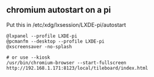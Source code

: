 
## chromium autostart on a pi

Put this in /etc/xdg/lxsession/LXDE-pi/autostart

```
@lxpanel --profile LXDE-pi
@pcmanfm --desktop --profile LXDE-pi
@xscreensaver -no-splash

# or use --kiosk
/usr/bin/chromium-browser --start-fullscreen http://192.168.1.171:8123/local/tileboard/index.html
```
